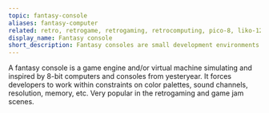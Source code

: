 ```yaml
---
topic: fantasy-console
aliases: fantasy-computer
related: retro, retrogame, retrogaming, retrocomputing, pico-8, liko-12, tic-80, pixelvision8, basic8, pyxel, 8bit, 16bit
display_name: Fantasy console
short_description: Fantasy consoles are small development environments that force users to work within constraints on graphics, sound, sprites, etc.
---
```

A fantasy console is a game engine and/or virtual machine simulating and inspired by 8-bit computers and consoles from yesteryear. It forces developers to work within constraints on color palettes, sound channels, resolution, memory, etc. Very popular in the retrogaming and game jam scenes.
